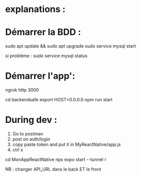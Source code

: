 # explanations :

# Démarrer la BDD :

sudo apt update && sudo apt upgrade
sudo service mysql start

si problème :
sudo service mysql status

# Démarrer l'app':

ngrok http 3000

cd backendsafe
export HOST=0.0.0.0
npm run start

# During dev :

1. Go to postman
2. post on auth/login
3. copy paste token and put it in MyReactNative/app.js
4. ctrl s

cd MonAppReactNative
npx expo start --tunnel
r

NB : changer API_URL dans le back ET le front
